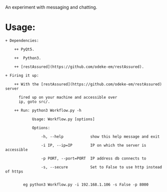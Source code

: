 An experiment with messaging and chatting.

Usage:
===========

    + Dependencies:

        ++ PyQt5.

        ++  Python3.

        ++ [restAssured](https://github.com/odeke-em/restAssured).

    + Firing it up:

        ++ With the [restAssured](https://github.com/odeke-em/restAssured) server

          fired up on your machine and accessible over
          ip, goto src/.
            
        ++ Run: python3 Workflow.py -h

                Usage: Workflow.py [options]

                Options:

                    -h, --help            show this help message and exit

                    -i IP, --ip=IP        IP on which the server is accessible

                    -p PORT, --port=PORT  IP address db connects to

                    -s, --secure          Set to False to use http instead of https


            eg python3 Workflow.py -i 192.168.1.106 -s False -p 8000
